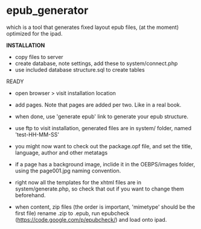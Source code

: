epub_generator
==============
which is a tool that generates fixed layout epub files, (at the moment) optimized for the ipad.


**INSTALLATION**

- copy files to server
- create database, note settings, add these to system/connect.php
- use included database structure.sql to create tables

READY

- open browser > visit installation location 
- add pages. Note that pages are added per two. Like in a real book.
- when done, use 'generate epub' link to generate your epub structure.
- use ftp to visit installation, generated files are in system/ folder, named 'test-HH-MM-SS'
- you might now want to check out the package.opf file, and set the title, language, author and other metatags
- if a page has a background image, inclide it in the OEBPS/images folder, using the page001.jpg naming convention.

- right now all the templates for the xhtml files are in system/generate.php, so check that out if you want to change them beforehand. 
- when content, zip files (the order is important, 'mimetype' should be the first file) rename .zip to .epub, run epubcheck (https://code.google.com/p/epubcheck/) and load onto ipad.
